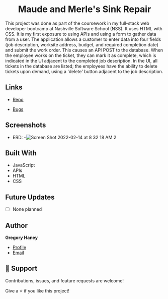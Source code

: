 <h1 align="center">Maude and Merle's Sink Repair</h1>

<p align="left">This project was done as part of the coursework in my full-stack web developer bootcamp at Nashville Software School (NSS). It uses HTML with CSS. It is my first exposure to using APIs and using a form to gather data from a user. The application allows a customer to enter data into four fields (job description, worksite address, budget, and required completion date) and submit the work order. This causes an API POST to the database. When the employee works on the ticket, they can mark it as complete, which is indicated in the UI adjacent to the completed job description. In the UI, all tickets in the database are listed; the employees have the ability to delete tickets upon demand, using a 'delete' button adjacent to the job description.</p>

## Links

- [Repo](https://github.com/gregoryhaney/nss-sink-repair "Sink Repair Repo")


- [Bugs](https://github.com/gregoryhaney/nss-sink-repair/issues "Issues Page")


## Screenshots
- ERD:
-![Screen Shot 2022-02-14 at 8 32 18 AM 2](https://user-images.githubusercontent.com/10354411/153883703-af4e46e9-0afe-4b5a-9fa3-1f3d9ae63070.png)





## Built With

- JavaScript
- APIs
- HTML
- CSS

## Future Updates

- [ ] None planned

## Author

**Gregory Haney**

- [Profile](https://github.com/gregoryhaney "Gregory Haney")
- [Email](mailto:gregory.haney@gmail.com)


## 🤝 Support

Contributions, issues, and feature requests are welcome!

Give a ⭐️ if you like this project!
